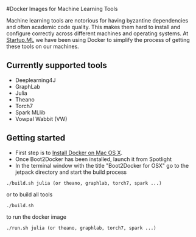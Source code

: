#Docker Images for Machine Learning Tools

Machine learning tools are notorious for having byzantine dependencies and often academic code quality. This makes them hard to install and configure correctly across different machines and operating systems.  At  [Startup.ML](http://startup.ml/) we have been using Docker to simplify the process of getting these tools on our machines.

## Currently supported tools

* Deeplearning4J
* GraphLab
* Julia
* Theano
* Torch7
* Spark MLlib
* Vowpal Wabbit (VW)

## Getting started
* First step is to [Install Docker on Mac OS X](https://github.com/boot2docker/osx-installer/releases/download/v1.4.1/Boot2Docker-1.4.1.pkg). 
* Once Boot2Docker has been installed, launch it from Spotlight
* In the terminal window with the title "Boot2Docker for OSX" go to the jetpack directory and start the build process

```
./build.sh julia (or theano, graphlab, torch7, spark ...)
```

or to build all tools

```
./build.sh 
```

to run the docker image

```
./run.sh julia (or theano, graphlab, torch7, spark ...)
```

